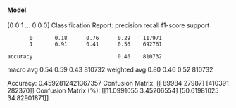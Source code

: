 #### Model
[0 0 1 ... 0 0 0]
Classification Report:
              precision    recall  f1-score   support

           0       0.18      0.76      0.29    117971
           1       0.91      0.41      0.56    692761

    accuracy                           0.46    810732
   macro avg       0.54      0.59      0.43    810732
weighted avg       0.80      0.46      0.52    810732

Accuracy: 0.4592812421367357
Confusion Matrix:
[[ 89984  27987]
 [410391 282370]]
Confusion Matrix (%):
[[11.0991055   3.45206554]
 [50.61981025 34.82901871]]
